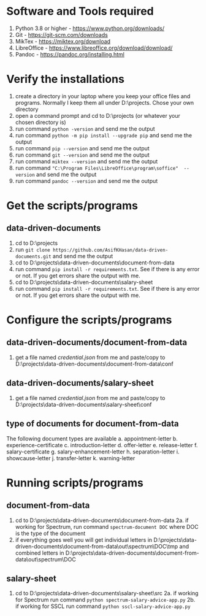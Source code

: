 # Software and Tools required
1. Python 3.8 or higher - https://www.python.org/downloads/
2. Git -  https://git-scm.com/downloads
3. MikTex - https://miktex.org/download
4. LibreOffice - https://www.libreoffice.org/download/download/
5. Pandoc - https://pandoc.org/installing.html


# Verify the installations
1. create a directory in your laptop where you keep your office files and programs. Normally I keep them all under D:\projects. Chose your own directory
2. open a command prompt and cd to D:\projects (or whatever your chosen directory is)
3. run command ```python -version``` and send me the output
4. run command ```python -m pip install --upgrade pip``` and send me the output
5. run command ```pip --version``` and send me the output
6. run command ```git --version``` and send me the output
7. run command ```miktex --version``` and send me the output
8. run command ```"C:\Program Files\LibreOffice\program\soffice"  --version``` and send me the output
9. run command ```pandoc --version``` and send me the output


# Get the scripts/programs
## data-driven-documents
1. cd to D:\projects
2. run ```git clone https://github.com/AsifKHasan/data-driven-documents.git``` and send me the output
3. cd to D:\projects\data-driven-documents\document-from-data
4. run command ```pip install -r requirements.txt```. See if there is any error or not. If you get errors share the output with me.
5. cd to D:\projects\data-driven-documents\salary-sheet
6. run command ```pip install -r requirements.txt```. See if there is any error or not. If you get errors share the output with me.


# Configure the scripts/programs
## data-driven-documents/document-from-data
1. get a file named *credential.json* from me and paste/copy to D:\projects\data-driven-documents\document-from-data\conf

## data-driven-documents/salary-sheet
1. get a file named *credential.json* from me and paste/copy to D:\projects\data-driven-documents\salary-sheet\conf

## type of documents for document-from-data
The following document types are available
a. appointment-letter
b. experience-certificate
c. introduction-letter
d. offer-letter
e. release-letter
f. salary-certificate
g. salary-enhancement-letter
h. separation-letter
i. showcause-letter
j. transfer-letter
k. warning-letter


# Running scripts/programs
## document-from-data
1. cd to D:\projects\data-driven-documents\document-from-data
2a. if working for Spectrum, run command ```spectrum-document DOC``` where DOC is the type of the document
3. if everything goes well you will get individual letters in D:\projects\data-driven-documents\document-from-data\out\spectrum\DOC\tmp and combined letters in D:\projects\data-driven-documents\document-from-data\out\spectrum\DOC

## salary-sheet
1. cd to D:\projects\data-driven-documents\salary-sheet\src
2a. if working for Spectrum run command ```python spectrum-salary-advice-app.py```
2b. if working for SSCL run command ```python sscl-salary-advice-app.py```
